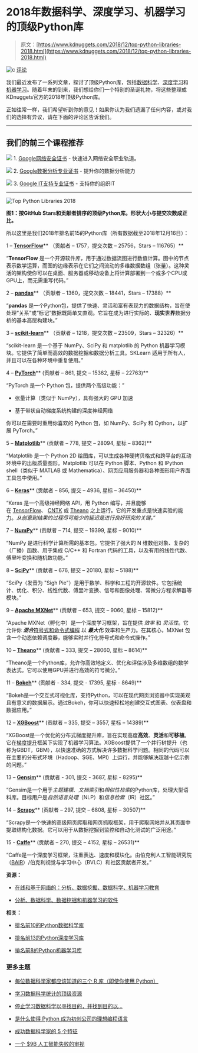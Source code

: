 # 2018年数据科学、深度学习、机器学习的顶级Python库

> 原文：[https://www.kdnuggets.com/2018/12/top-python-libraries-2018.html](https://www.kdnuggets.com/2018/12/top-python-libraries-2018.html)

![c](../Images/3d9c022da2d331bb56691a9617b91b90.png) [评论](#comments)

我们最近发布了一系列文章，探讨了顶级Python库，包括[数据科学](https://www.kdnuggets.com/2018/11/top-python-data-science-libraries.html)、[深度学习](https://www.kdnuggets.com/2018/11/top-python-deep-learning-libraries.html)和[机器学习](https://www.kdnuggets.com/2018/10/top-python-machine-learning-libraries.html)。随着年末的到来，我们想给你们一个特别的圣诞礼物，将这些整理成KDnuggets官方的2018年顶级Python库。

正如往常一样，我们希望听到你的意见！如果你认为我们遗漏了任何内容，或对我们的选择有异议，请在下面的评论区告诉我们。

* * *

## 我们的前三个课程推荐

![](../Images/0244c01ba9267c002ef39d4907e0b8fb.png) 1\. [Google网络安全证书](https://www.kdnuggets.com/google-cybersecurity) - 快速进入网络安全职业轨道。

![](../Images/e225c49c3c91745821c8c0368bf04711.png) 2\. [Google数据分析专业证书](https://www.kdnuggets.com/google-data-analytics) - 提升你的数据分析能力

![](../Images/0244c01ba9267c002ef39d4907e0b8fb.png) 3\. [Google IT支持专业证书](https://www.kdnuggets.com/google-itsupport) - 支持你的组织IT

* * *

![Top Python Libraries 2018](../Images/233c593f13841e1f3a8c5286b4a5e6e7.png)

**图1：按GitHub Stars和贡献者排序的顶级Python库。形状大小与提交次数成正比。**

所以这里是我们2018年排名前15的Python库（所有数据截至2018年12月16日）：

1 – [**TensorFlow**](https://github.com/tensorflow/tensorflow)** （贡献者 – 1757，提交次数 – 25756，Stars – 116765）**

“**TensorFlow** 是一个开源软件库，用于通过数据流图进行数值计算。图中的节点表示数学运算，而图的边缘表示在它们之间流动的多维数据数组（张量）。这种灵活的架构使你可以在桌面、服务器或移动设备上将计算部署到一个或多个CPU或GPU上，而无需重写代码。”

2 – [**pandas**](https://github.com/pandas-dev/pandas)** （贡献者 – 1360，提交次数 – 18441，Stars – 17388）**

“**pandas** 是一个Python包，提供了快速、灵活和富有表现力的数据结构，旨在使处理“关系”或“标记”数据既简单又直观。它旨在成为进行实际的、**现实世界**数据分析的基本高层构建块。”

3 – [**scikit-learn**](https://github.com/scikit-learn/scikit-learn)** （贡献者 – 1218，提交次数 – 23509，Stars – 32326）**

“scikit-learn 是一个基于 NumPy、SciPy 和 matplotlib 的 Python 机器学习模块。它提供了简单而高效的数据挖掘和数据分析工具。SKLearn 适用于所有人，并且可以在各种环境中重复使用。”

4 – [**PyTorch**](https://github.com/pytorch/pytorch)** (贡献者 – 861, 提交 – 15362, 星标 – 22763)**

“PyTorch 是一个 Python 包，提供两个高级功能：”

+   张量计算（类似于 NumPy），具有强大的 GPU 加速

+   基于带状自动梯度系统构建的深度神经网络

你可以在需要时重用你喜欢的 Python 包，如 NumPy、SciPy 和 Cython，以扩展 PyTorch。”

5 – [**Matplotlib**](https://github.com/matplotlib/matplotlib)** (贡献者 – 778, 提交 – 28094, 星标 – 8362)**

“Matplotlib 是一个 Python 2D 绘图库，可以生成各种硬拷贝格式和跨平台的互动环境中的出版质量图形。Matplotlib 可以在 Python 脚本、Python 和 IPython shell（类似于 MATLAB 或 Mathematica）、网页应用服务器和各种图形用户界面工具包中使用。”

6 – [**Keras**](https://github.com/keras-team/keras)** (贡献者 – 856, 提交 – 4936, 星标 – 36450)**

“Keras 是一个高级神经网络 API，用 Python 编写，并且能够在 [TensorFlow](https://github.com/tensorflow/tensorflow)、 [CNTK](https://github.com/Microsoft/cntk) 或 [Theano](https://github.com/Theano/Theano) 之上运行。它的开发重点是快速实验的能力。*从创意到结果的过程尽可能少的延迟是进行良好研究的关键。*”

7 – [**NumPy**](https://github.com/numpy/numpy)** (贡献者 – 714, 提交 – 19399, 星标 – 9010)**

“NumPy 是进行科学计算所需的基本包。它提供了强大的 N 维数组对象、复杂的（广播）函数、用于集成 C/C++ 和 Fortran 代码的工具，以及有用的线性代数、傅里叶变换和随机数功能。”

8 – [**SciPy**](https://github.com/scipy/scipy)** (贡献者 – 676, 提交 – 20180, 星标 – 5188)**

“SciPy（发音为 "Sigh Pie"）是用于数学、科学和工程的开源软件。它包括统计、优化、积分、线性代数、傅里叶变换、信号和图像处理、常微分方程求解器等模块。”

9 – [**Apache MXNet**](https://github.com/apache/incubator-mxnet)** (贡献者 – 653, 提交 – 9060, 星标 – 15812)**

“Apache MXNet（孵化中）是一个深度学习框架，旨在提供 *效率* 和 *灵活性*。它允许你 ***混合***[符号式和命令式编程](https://mxnet.incubator.apache.org/architecture/index.html#deep-learning-system-design-concepts) 以 ***最大化*** 效率和生产力。在其核心，MXNet 包含一个动态依赖调度器，能够实时并行化符号式和命令式操作。”

10 – [**Theano**](https://github.com/Theano/Theano)** (贡献者 – 333, 提交 – 28060, 星标 – 8614)**

“Theano是一个Python库，允许你高效地定义、优化和评估涉及多维数组的数学表达式。它可以使用GPU并进行高效的符号微分。”

11 – [**Bokeh**](https://github.com/bokeh/bokeh)** (贡献者 - 334, 提交 - 17395, 星标 - 8649)**

“Bokeh是一个交互式可视化库，支持Python，可以在现代网页浏览器中实现美观且有意义的数据展示。通过Bokeh，你可以快速轻松地创建交互式图表、仪表盘和数据应用。”

12 – [**XGBoost**](https://github.com/dmlc/xgboost)** (贡献者 – 335, 提交 – 3557, 星标 – 14389)**

“XGBoost是一个优化的分布式梯度提升库，旨在实现高度**高效**、**灵活**和**可移植**。它在[梯度提升](https://en.wikipedia.org/wiki/Gradient_boosting)框架下实现了机器学习算法。XGBoost提供了一个并行树提升（也称为GBDT，GBM），以快速准确的方式解决许多数据科学问题。相同的代码可以在主要的分布式环境（Hadoop、SGE、MPI）上运行，并能够解决超越十亿示例的问题。”

13 – [**Gensim**](https://github.com/RaRe-Technologies/gensim)** (贡献者 - 301, 提交 - 3687, 星标 - 8295)**

“Gensim是一个用于*主题建模*、*文档索引*和*相似性检索*的Python库，处理大型语料库。目标用户是*自然语言处理*（NLP）和*信息检索*（IR）社区。”

14 – [**Scrapy**](https://github.com/scrapy/scrapy)** (贡献者 – 297, 提交 – 6808, 星标 – 30507)**

“Scrapy是一个快速的高级网页爬取和网页抓取框架，用于爬取网站并从其页面中提取结构化数据。它可以用于从数据挖掘到监控和自动化测试的广泛用途。”

15 - [**Caffe**](https://github.com/BVLC/caffe)** (贡献者 – 270, 提交 – 4152, 星标 – 26531)**

“Caffe是一个深度学习框架，注重表达、速度和模块化。由伯克利人工智能研究院（[BAIR](http://bair.berkeley.edu/)）/伯克利视觉与学习中心（BVLC）和社区贡献者开发。”

**资源：**

+   [在线和基于网络的：分析、数据挖掘、数据科学、机器学习教育](https://www.kdnuggets.com/education/online.html)

+   [分析、数据科学、数据挖掘和机器学习的软件](https://www.kdnuggets.com/software/index.html)

**相关：**

+   [排名前10的Python数据科学库](https://www.kdnuggets.com/2018/11/top-python-data-science-libraries.html)

+   [排名前13的Python深度学习库](https://www.kdnuggets.com/2018/11/top-python-deep-learning-libraries.html)

+   [排名前8的Python机器学习库](https://www.kdnuggets.com/2018/10/top-python-machine-learning-libraries.html)

### 更多主题

+   [每位数据科学家都应该知道的三个 R 库（即使你使用 Python）](https://www.kdnuggets.com/2021/12/three-r-libraries-every-data-scientist-know-even-python.html)

+   [学习数据科学统计的顶级资源](https://www.kdnuggets.com/2021/12/springboard-top-resources-learn-data-science-statistics.html)

+   [停止学习数据科学以寻找目的，并找到目的以…](https://www.kdnuggets.com/2021/12/stop-learning-data-science-find-purpose.html)

+   [是什么使得 Python 成为初创公司的理想编程语言](https://www.kdnuggets.com/2021/12/makes-python-ideal-programming-language-startups.html)

+   [成功数据科学家的 5 个特征](https://www.kdnuggets.com/2021/12/5-characteristics-successful-data-scientist.html)

+   [一个 $9B 人工智能失败的审视](https://www.kdnuggets.com/2021/12/9b-ai-failure-examined.html)
